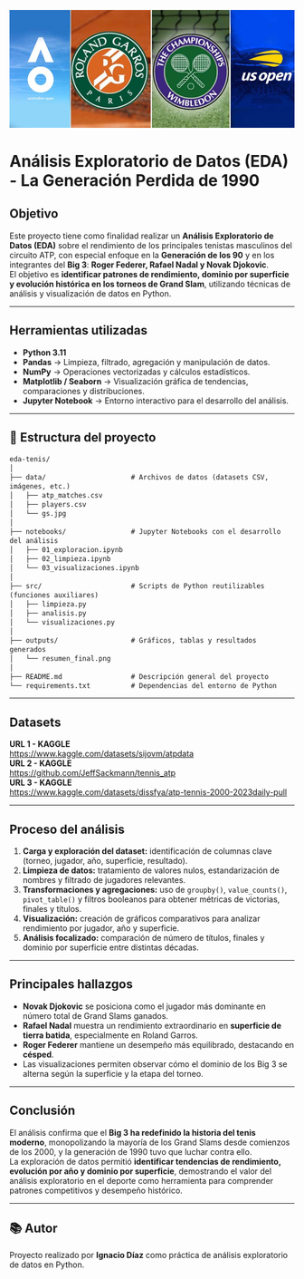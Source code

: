 ![image](./data/gs.jpg)

# Análisis Exploratorio de Datos (EDA) - La Generación Perdida de 1990

## Objetivo
Este proyecto tiene como finalidad realizar un **Análisis Exploratorio de Datos (EDA)** sobre el rendimiento de los principales tenistas masculinos del circuito ATP, con especial enfoque en la **Generación de los 90** y en los integrantes del **Big 3**: **Roger Federer, Rafael Nadal y Novak Djokovic**.  
El objetivo es **identificar patrones de rendimiento, dominio por superficie y evolución histórica en los torneos de Grand Slam**, utilizando técnicas de análisis y visualización de datos en Python.

---

## Herramientas utilizadas
- **Python 3.11**
- **Pandas** → Limpieza, filtrado, agregación y manipulación de datos.  
- **NumPy** → Operaciones vectorizadas y cálculos estadísticos.  
- **Matplotlib / Seaborn** → Visualización gráfica de tendencias, comparaciones y distribuciones.  
- **Jupyter Notebook** → Entorno interactivo para el desarrollo del análisis.

---

## 📂 Estructura del proyecto
```
eda-tenis/
│
├── data/                     # Archivos de datos (datasets CSV, imágenes, etc.)
│   ├── atp_matches.csv
│   ├── players.csv
│   └── gs.jpg
│
├── notebooks/                # Jupyter Notebooks con el desarrollo del análisis
│   ├── 01_exploracion.ipynb
│   ├── 02_limpieza.ipynb
│   └── 03_visualizaciones.ipynb
│
├── src/                      # Scripts de Python reutilizables (funciones auxiliares)
│   ├── limpieza.py
│   ├── analisis.py
│   └── visualizaciones.py
│
├── outputs/                  # Gráficos, tablas y resultados generados
│   └── resumen_final.png
│
├── README.md                 # Descripción general del proyecto
└── requirements.txt          # Dependencias del entorno de Python
```

---

## Datasets

**URL 1 - KAGGLE**  
https://www.kaggle.com/datasets/sijovm/atpdata  
**URL 2 - KAGGLE**  
https://github.com/JeffSackmann/tennis_atp  
**URL 3 - KAGGLE**  
https://www.kaggle.com/datasets/dissfya/atp-tennis-2000-2023daily-pull  

---

## Proceso del análisis
1. **Carga y exploración del dataset:** identificación de columnas clave (torneo, jugador, año, superficie, resultado).  
2. **Limpieza de datos:** tratamiento de valores nulos, estandarización de nombres y filtrado de jugadores relevantes.  
3. **Transformaciones y agregaciones:** uso de `groupby()`, `value_counts()`, `pivot_table()` y filtros booleanos para obtener métricas de victorias, finales y títulos.  
4. **Visualización:** creación de gráficos comparativos para analizar rendimiento por jugador, año y superficie.  
5. **Análisis focalizado:** comparación de número de títulos, finales y dominio por superficie entre distintas décadas.

---

## Principales hallazgos
- **Novak Djokovic** se posiciona como el jugador más dominante en número total de Grand Slams ganados.  
- **Rafael Nadal** muestra un rendimiento extraordinario en **superficie de tierra batida**, especialmente en Roland Garros.  
- **Roger Federer** mantiene un desempeño más equilibrado, destacando en **césped**.  
- Las visualizaciones permiten observar cómo el dominio de los Big 3 se alterna según la superficie y la etapa del torneo.

---

## Conclusión
El análisis confirma que el **Big 3 ha redefinido la historia del tenis moderno**, monopolizando la mayoría de los Grand Slams desde comienzos de los 2000, y la generación de 1990 tuvo que luchar contra ello.  
La exploración de datos permitió **identificar tendencias de rendimiento, evolución por año y dominio por superficie**, demostrando el valor del análisis exploratorio en el deporte como herramienta para comprender patrones competitivos y desempeño histórico.

---

## 📚 Autor
Proyecto realizado por **Ignacio Díaz** como práctica de análisis exploratorio de datos en Python.
